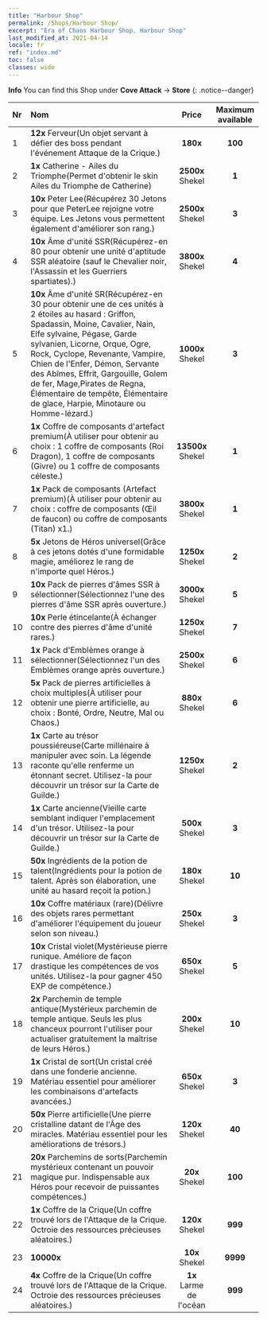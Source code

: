 ```yaml
---
title: "Harbour Shop"
permalink: /Shops/Harbour Shop/
excerpt: "Era of Chaos Harbour Shop. Harbour Shop"
last_modified_at: 2021-04-14
locale: fr
ref: "index.md"
toc: false
classes: wide
---
```


**Info** You can find this Shop under **Cove Attack** -> **Store** 
{: .notice--danger}

  |  Nr  |      Nom      |         Price        |   Maximum available      |
  |:-----|:---------------|:--------------------:|:------------------------:|
  | 1 |  **12x** Ferveur(Un objet servant à défier des boss pendant l'événement Attaque de la Crique.) |  **180x** <i class="fas fa-gem"/>  | **100** |
  | 2 |  **1x** Catherine - Ailes du Triomphe(Permet d'obtenir le skin Ailes du Triomphe de Catherine) |  **2500x** Shekel  | **1** |
  | 3 |  **10x** Peter Lee(Récupérez 30 Jetons pour que PeterLee rejoigne votre équipe. Les Jetons vous permettent également d'améliorer son rang.) |  **2500x** Shekel  | **3** |
  | 4 |  **10x** Âme d'unité SSR(Récupérez-en 80 pour obtenir une unité d'aptitude SSR aléatoire (sauf le Chevalier noir, l'Assassin et les Guerriers spartiates).) |  **3800x** Shekel  | **4** |
  | 5 |  **10x** Âme d'unité SR(Récupérez-en 30 pour obtenir une de ces unités à 2 étoiles au hasard : Griffon, Spadassin, Moine, Cavalier, Nain, Elfe sylvaine, Pégase, Garde sylvanien, Licorne, Orque, Ogre, Rock, Cyclope, Revenante, Vampire, Chien de l'Enfer, Démon, Servante des Abîmes, Effrit, Gargouille, Golem de fer, Mage,Pirates de Regna, Élémentaire de tempête, Élémentaire de glace, Harpie, Minotaure ou Homme-lézard.) |  **1000x** Shekel  | **3** |
  | 6 |  **1x** Coffre de composants d'artefact premium(À utiliser pour obtenir au choix : 1 coffre de composants (Roi Dragon), 1 coffre de composants (Givre) ou 1 coffre de composants céleste.) |  **13500x** Shekel  | **1** |
  | 7 |  **1x** Pack de composants (Artefact premium)(À utiliser pour obtenir au choix : coffre de composants (Œil de faucon) ou coffre de composants (Titan) x1.) |  **3800x** Shekel  | **1** |
  | 8 |  **5x** Jetons de Héros universel(Grâce à ces jetons dotés d'une formidable magie, améliorez le rang de n'importe quel Héros.) |  **1250x** Shekel  | **2** |
  | 9 |  **10x** Pack de pierres d'âmes SSR à sélectionner(Sélectionnez l'une des pierres d'âme SSR après ouverture.) |  **3000x** Shekel  | **5** |
  | 10 |  **10x** Perle étincelante(À échanger contre des pierres d'âme d'unité rares.) |  **1250x** Shekel  | **7** |
  | 11 |  **1x** Pack d'Emblèmes orange à sélectionner(Sélectionnez l'un des Emblèmes orange après ouverture.) |  **2500x** Shekel  | **6** |
  | 12 |  **5x** Pack de pierres artificielles à choix multiples(À utiliser pour obtenir une pierre artificielle, au choix : Bonté, Ordre, Neutre, Mal ou Chaos.) |  **880x** Shekel  | **6** |
  | 13 |  **1x** Carte au trésor poussiéreuse(Carte millénaire à manipuler avec soin. La légende raconte qu'elle renferme un étonnant secret. Utilisez-la pour découvrir un trésor sur la Carte de Guilde.) |  **1250x** Shekel  | **2** |
  | 14 |  **1x** Carte ancienne(Vieille carte semblant indiquer l'emplacement d'un trésor. Utilisez-la pour découvrir un trésor sur la Carte de Guilde.) |  **500x** Shekel  | **3** |
  | 15 |  **50x** Ingrédients de la potion de talent(Ingrédients pour la potion de talent. Après son élaboration, une unité au hasard reçoit la potion.) |  **180x** Shekel  | **10** |
  | 16 |  **10x** Coffre matériaux (rare)(Délivre des objets rares permettant d'améliorer l'équipement du joueur selon son niveau.) |  **250x** Shekel  | **3** |
  | 17 |  **10x** Cristal violet(Mystérieuse pierre runique. Améliore de façon drastique les compétences de vos unités. Utilisez-la pour gagner 450 EXP de compétence.) |  **650x** Shekel  | **5** |
  | 18 |  **2x** Parchemin de temple antique(Mystérieux parchemin de temple antique. Seuls les plus chanceux pourront l'utiliser pour actualiser gratuitement la maîtrise de leurs Héros.) |  **200x** Shekel  | **10** |
  | 19 |  **1x** Cristal de sort(Un cristal créé dans une fonderie ancienne. Matériau essentiel pour améliorer les combinaisons d'artefacts avancées.) |  **650x** Shekel  | **3** |
  | 20 |  **50x** Pierre artificielle(Une pierre cristalline datant de l'Âge des miracles. Matériau essentiel pour les améliorations de trésors.) |  **120x** Shekel  | **40** |
  | 21 |  **20x** Parchemins de sorts(Parchemin mystérieux contenant un pouvoir magique pur. Indispensable aux Héros pour recevoir de puissantes compétences.) |  **20x** Shekel  | **100** |
  | 22 |  **1x** Coffre de la Crique(Un coffre trouvé lors de l'Attaque de la Crique. Octroie des ressources précieuses aléatoires.) |  **120x** Shekel  | **999** |
  | 23 |  **10000x** <i class="fas fa-coins"/> |  **10x** Shekel  | **9999** |
  | 24 |  **4x** Coffre de la Crique(Un coffre trouvé lors de l'Attaque de la Crique. Octroie des ressources précieuses aléatoires.) |  **1x** Larme de l'océan  | **999** |
